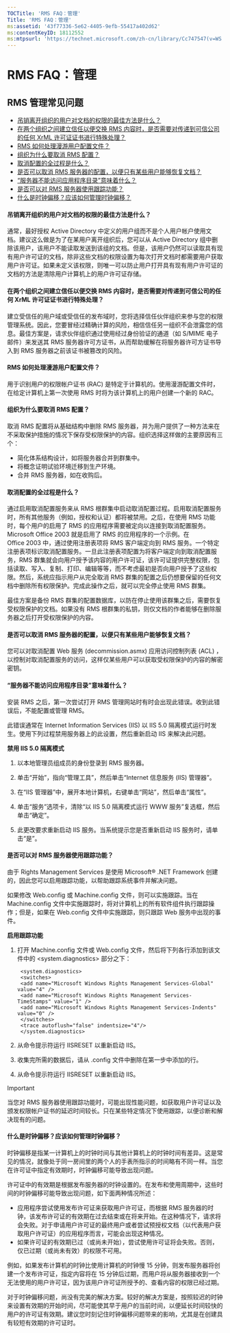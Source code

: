 ```yaml
---
TOCTitle: 'RMS FAQ：管理'
Title: 'RMS FAQ：管理'
ms:assetid: '43f77336-5e62-4405-9efb-55417a402d62'
ms:contentKeyID: 18112552
ms:mtpsurl: 'https://technet.microsoft.com/zh-cn/library/Cc747547(v=WS.10)'
---
```


RMS FAQ：管理
=============

RMS 管理常见问题
----------------

-   [吊销离开组织的用户对文档的权限的最佳方法是什么？](#bkmk_1)
-   [在两个组织之间建立信任以便交换 RMS 内容时，是否需要对传递到可信公司的任何 XrML 许可证证书进行特殊处理？](#bkmk_2)
-   [RMS 如何处理漫游用户配置文件？](#bkmk_3)
-   [组织为什么要取消 RMS 配置？](#bkmk_4)
-   [取消配置的全过程是什么？](#bkmk_5)
-   [是否可以取消 RMS 服务器的配置，以便只有某些用户能够恢复文档？](#bkmk_6)
-   [“服务器不能访问应用程序目录”意味着什么？](#bkmk_7)
-   [是否可以对 RMS 服务器使用跟踪功能？](#bkmk_8)
-   [什么是时钟偏移？应该如何管理时钟偏移？](#bkmk_9)

<span id="BKMK_1"></span>
#### 吊销离开组织的用户对文档的权限的最佳方法是什么？

通常，最好授权 Active Directory 中定义的用户组而不是个人用户帐户使用文档。建议这么做是为了在某用户离开组织后，您可以从 Active Directory 组中删除该用户，该用户不能读取发送到该组的文档。但是，该用户仍然可以读取具有现有用户许可证的文档，除非这些文档的权限设置为每次打开文档时都需要用户获取用户许可证。如果未定义该权限，则唯一可以防止用户打开具有现有用户许可证的文档的方法是清除用户计算机上的用户许可证存储。

<span id="BKMK_2"></span>
#### 在两个组织之间建立信任以便交换 RMS 内容时，是否需要对传递到可信公司的任何 XrML 许可证证书进行特殊处理？

建立受信任的用户域或受信任的发布域时，您将选择信任伙伴组织来参与您的权限管理系统。因此，您要冒经过精确计算的风险，相信信任另一组织不会泄露您的信息。最佳方案是，请求伙伴组织通过使用经过身份验证的通道（如 S/MIME 电子邮件）来发送其 RMS 服务器许可方证书，从而帮助缓解在将服务器许可方证书导入到 RMS 服务器之前该证书被篡改的风险。

<span id="BKMK_3"></span>
#### RMS 如何处理漫游用户配置文件？

用于识别用户的权限帐户证书 (RAC) 是特定于计算机的。使用漫游配置文件时，在给定计算机上第一次使用 RMS 时将为该计算机上的用户创建一个新的 RAC。

<span id="BKMK_4"></span>
#### 组织为什么要取消 RMS 配置？

取消 RMS 配置将从基础结构中删除 RMS 服务器，并为用户提供了一种方法来在不采取保护措施的情况下保存受权限保护的内容。组织选择这样做的主要原因有三个：

-   简化体系结构设计，如将服务器合并到群集中。
-   将概念证明试验环境迁移到生产环境。
-   合并 RMS 服务器，如在收购后。

<span id="BKMK_5"></span>
#### 取消配置的全过程是什么？

通过启用取消配置服务来从 RMS 根群集中启动取消配置过程。启用取消配置服务时，所有其他服务（例如，授权和认证）都将被禁用。之后，在使用 RMS 功能时，每个用户的启用了 RMS 的应用程序需要被定向以连接到取消配置服务。Microsoft Office 2003 就是启用了 RMS 的应用程序的一个示例。在 Office 2003 中，通过使用注册表项将 RMS 客户端定向到 RMS 服务。一个特定注册表项标识取消配置服务。一旦此注册表项配置为将客户端定向到取消配置服务，RMS 群集就会向用户授予该内容的用户许可证，该许可证提供完整权限，包括读取、写入、复制、打印、编辑等等，而不考虑最初是否向用户授予了这些权限。然后，系统应指示用户从完全取消 RMS 群集的配置之后仍想要保留的任何文档中删除所有权限保护。完成此操作之后，就可以完全停止使用 RMS 群集。

最佳方案是备份 RMS 群集的配置数据库，以防在停止使用该群集之后，需要恢复受权限保护的文档。如果没有 RMS 根群集的私钥，则仅文档的作者能够在删除服务器之后打开受权限保护的内容。

<span id="BKMK_6"></span>
#### 是否可以取消 RMS 服务器的配置，以便只有某些用户能够恢复文档？

您可以对取消配置 Web 服务 (decommission.asmx) 应用访问控制列表 (ACL) ，以控制对取消配置服务的访问，这样仅某些用户可以获取受权限保护的内容的解密密钥。

<span id="BKMK_7"></span>
#### “服务器不能访问应用程序目录”意味着什么？

安装 RMS 之后，第一次尝试打开 RMS 管理网站时有时会出现此错误。收到此错误后，不能配置或管理 RMS。

此错误通常在 Internet Information Services (IIS) 以 IIS 5.0 隔离模式运行时发生。使用下列过程禁用服务器上的此设置，然后重新启动 IIS 来解决此问题。

**禁用 IIS 5.0 隔离模式**
1.  以本地管理员组成员的身份登录到 RMS 服务器。

2.  单击“开始”，指向“管理工具”，然后单击“Internet 信息服务 (IIS) 管理器”。

3.  在“IIS 管理器”中，展开本地计算机，右键单击“网站”，然后单击“属性”。

4.  单击“服务”选项卡，清除“以 IIS 5.0 隔离模式运行 WWW 服务”复选框，然后单击“确定”。

5.  此更改要求重新启动 IIS 服务。当系统提示您是否重新启动 IIS 服务时，请单击“是”。

<span id="BKMK_8"></span>
#### 是否可以对 RMS 服务器使用跟踪功能？

由于 Rights Management Services 是使用 Microsoft® .NET Framework 创建的，因此您可以启用跟踪功能，以帮助跟踪系统事件并解决问题。

如果修改 Web.config 或 Machine.config 文件，则可以实施跟踪。当在 Machine.config 文件中实施跟踪时，将对计算机上的所有软件组件执行跟踪操作；但是，如果在 Web.config 文件中实施跟踪，则只跟踪 Web 服务中出现的事件。

**启用跟踪功能**
1.  打开 Machine.config 文件或 Web.config 文件，然后将下列各行添加到该文件中的 &lt;system.diagnostics&gt; 部分之下：

       ```
        <system.diagnostics>
        <switches>
        <add name="Microsoft Windows Rights Management Services-Global" value="4" />
        <add name="Microsoft Windows Rights Management Services-TimeStamps" value="1" /> 
        <add name="Microsoft Windows Rights Management Services-Indents" value="0" /> 
        </switches>
        <trace autoflush="false" indentsize="4"/>
        </system.diagnostics>
       ```

2.  从命令提示符运行 IISRESET 以重新启动 IIS。

3.  收集完所需的数据后，请从 .config 文件中删除在第一步中添加的行。

4.  从命令提示符运行 IISRESET 以重新启动 IIS。

> [!IMPORTANT]  
> 当您对 RMS 服务器使用跟踪功能时，可能出现性能问题，如获取用户许可证以及颁发权限帐户证书的延迟时间较长。只在某些特定情况下使用跟踪，以便诊断和解决现有的问题。 

<span id="BKMK_9"></span>
#### 什么是时钟偏移？应该如何管理时钟偏移？

时钟偏移是指某一计算机上的时钟时间与其他计算机上的时钟时间有差异。这是常见的情况，就像处于同一房间里的两个人的手表所指示的时间略有不同一样。当您在许可证中指定有效期时，时钟偏移可能导致出现问题。

许可证中的有效期是根据发布服务器的时钟设置的。在发布和使用周期中，这些时间的时钟偏移可能导致出现问题，如下面两种情况所述：

-   应用程序尝试使用发布许可证来获取用户许可证，而根据 RMS 服务器的时钟，该发布许可证的有效期在过去结束或在将来开始。在这种情况下，请求将会失败。对于申请用户许可证的最终用户或者尝试预授权文档（以代表用户获取用户许可证）的应用程序而言，可能会出现这种情况。
-   如果许可证的有效期已过（或尚未开始），尝试使用许可证将会失败。否则，仅已过期（或尚未有效）的权限不可用。

例如，如果发布计算机的时钟比使用计算机的时钟慢 15 分钟，则发布服务器将创建一个发布许可证，指定内容将在 15 分钟后过期，而用户将从服务器接收到一个无法使用的用户许可证，因为该用户许可证所授予的、查看内容的权限已经过期。

对于时钟偏移问题，尚没有完美的解决方案。较好的解决方案是，按照较迟的时钟来设置有效期的开始时间，尽可能使其早于用户的当前时间，以便延长时间较快的用户的许可证有效期。建议您时刻记住时钟偏移问题带来的影响，尤其是在创建具有较短有效期的许可证时。
